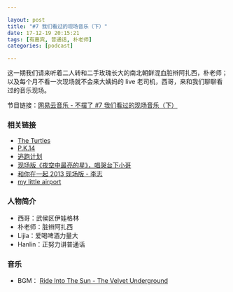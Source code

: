 ```yaml
---

layout: post
title: "#7 我们看过的现场音乐（下）"
date: 17-12-19 20:15:21
tags: [有嘉宾, 普通话, 朴老师]
categories: [podcast]

---
```


这一期我们请来听着二人转和二手玫瑰长大的南北朝鲜混血脏辫阿扎西，朴老师；以及每个月不看一次现场就不会来大姨妈的 live 老司机，西哥，来和我们聊聊看过的音乐现场。

节目链接：[网易云音乐 - 不摆了 #7 我们看过的现场音乐（下）](http://music.163.com/#/program?id=1367316556)

### 相关链接

- [The Turtles](http://music.163.com/#/artist?id=44326)
- [P.K.14](http://music.163.com/#/artist?id=12532)
- [逃跑计划](http://music.163.com/#/artist?id=12977)
- [现场版《夜空中最亮的星》，唱哭台下小哥](https://v.qq.com/x/page/f03658j1pf1.html)
- [和你在一起 2013 现场版 - 李志](http://music.163.com/#/mv?id=294032)
- [my little airport](http://music.163.com/#/artist?id=12264)

### 人物简介

- 西哥：武侯区伊娃格林
- 朴老师：脏辫阿扎西
- Lijia：爱喝啤酒力量大
- Hanlin：正努力讲普通话

### 音乐

- BGM： [Ride Into The Sun - The Velvet Underground](http://music.163.com/#/song?id=19537548)